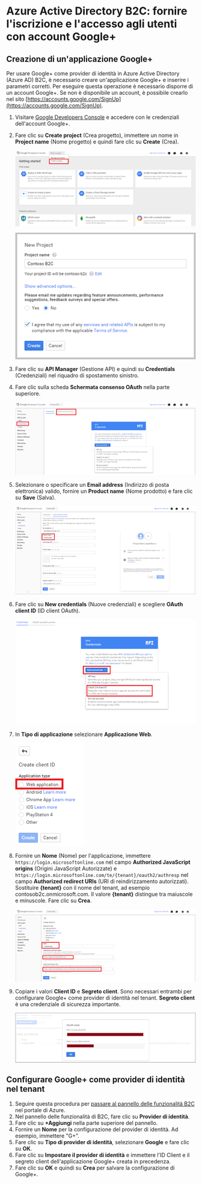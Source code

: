 <properties
	pageTitle="Azure Active Directory B2C: configurazione di Google+ | Microsoft Azure"
	description="Fornire la registrazione e l’accesso agli utenti con account Google+ nelle applicazioni protette da Azure Active Directory B2C."
	services="active-directory-b2c"
	documentationCenter=""
	authors="swkrish"
	manager="msmbaldwin"
	editor="bryanla"/>

<tags
	ms.service="active-directory-b2c"
	ms.workload="identity"
	ms.tgt_pltfrm="na"
	ms.devlang="na"
	ms.topic="article"
	ms.date="07/24/2016"
	ms.author="swkrish"/>

# Azure Active Directory B2C: fornire l'iscrizione e l'accesso agli utenti con account Google+

## Creazione di un'applicazione Google+

Per usare Google+ come provider di identità in Azure Active Directory (Azure AD) B2C, è necessario creare un'applicazione Google+ e inserire i parametri corretti. Per eseguire questa operazione è necessario disporre di un account Google+. Se non è disponibile un account, è possibile crearlo nel sito [https://accounts.google.com/SignUp](https://accounts.google.com/SignUp).

1. Visitare [Google Developers Console](https://console.developers.google.com/) e accedere con le credenziali dell'account Google+.
2. Fare clic su **Create project** (Crea progetto), immettere un nome in **Project name** (Nome progetto) e quindi fare clic su **Create** (Crea).

    ![Google+ - Introduzione](./media/active-directory-b2c-setup-goog-app/google-get-started.png)

    ![Google+ - Nuovo progetto](./media/active-directory-b2c-setup-goog-app/google-new-project.png)

3. Fare clic su **API Manager** (Gestione API) e quindi su **Credentials** (Credenziali) nel riquadro di spostamento sinistro.
4. Fare clic sulla scheda **Schermata consenso OAuth** nella parte superiore.

    ![Google+ - Credenziali](./media/active-directory-b2c-setup-goog-app/google-add-cred.png)

5. Selezionare o specificare un **Email address** (Indirizzo di posta elettronica) valido, fornire un **Product name** (Nome prodotto) e fare clic su **Save** (Salva).

    ![Google+ - Schermata consenso OAuth](./media/active-directory-b2c-setup-goog-app/google-consent-screen.png)

6. Fare clic su **New credentials** (Nuove credenziali) e scegliere **OAuth client ID** (ID client OAuth).

    ![Google+ - Schermata consenso OAuth](./media/active-directory-b2c-setup-goog-app/google-add-oauth2-client-id.png)

7. In **Tipo di applicazione** selezionare **Applicazione Web**.

    ![Google+ - Schermata consenso OAuth](./media/active-directory-b2c-setup-goog-app/google-web-app.png)

8. Fornire un **Nome** (Nome) per l'applicazione, immettere `https://login.microsoftonline.com` nel campo **Authorized JavaScript origins** (Origini JavaScript Autorizzate) e `https://login.microsoftonline.com/te/{tenant}/oauth2/authresp` nel campo **Authorized redirect URIs** (URI di reindirizzamento autorizzati). Sostituire **{tenant}** con il nome del tenant, ad esempio contosob2c.onmicrosoft.com. Il valore **{tenant}** distingue tra maiuscole e minuscole. Fare clic su **Crea**.

    ![Google+ - Creare ID client](./media/active-directory-b2c-setup-goog-app/google-create-client-id.png)

9. Copiare i valori **Client ID** e **Segreto client**. Sono necessari entrambi per configurare Google+ come provider di identità nel tenant. **Segreto client** è una credenziale di sicurezza importante.

    ![Google+ - Segreto client](./media/active-directory-b2c-setup-goog-app/google-client-secret.png)

## Configurare Google+ come provider di identità nel tenant

1. Seguire questa procedura per [passare al pannello delle funzionalità B2C](active-directory-b2c-app-registration.md#navigate-to-the-b2c-features-blade) nel portale di Azure.
2. Nel pannello delle funzionalità di B2C, fare clic su **Provider di identità**.
3. Fare clic su **+Aggiungi** nella parte superiore del pannello.
4. Fornire un **Nome** per la configurazione del provider di identità. Ad esempio, immettere "G+".
5. Fare clic su **Tipo di provider di identità**, selezionare **Google** e fare clic su **OK**.
6. Fare clic su **Impostare il provider di identità** e immettere l'ID Client e il segreto client dell'applicazione Google+ creata in precedenza.
7. Fare clic su **OK** e quindi su **Crea** per salvare la configurazione di Google+.

<!---HONumber=AcomDC_0727_2016-->